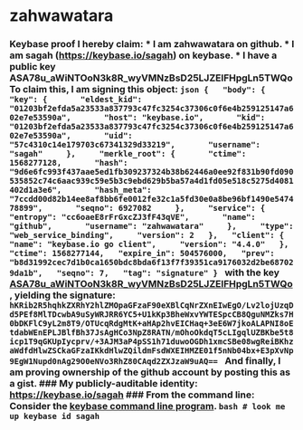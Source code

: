 # zahwawatara
### Keybase proof  I hereby claim:    * I am zahwawatara on github.   * I am sagah (https://keybase.io/sagah) on keybase.   * I have a public key ASA78u_aWiNTOoN3k8R_wyVMNzBsD25LJZElFHpgLn5TWQo  To claim this, I am signing this object:  ```json {   "body": {     "key": {       "eldest_kid": "01203bf2efda5a23533a837793c47fc3254c37306c0f6e4b259125147a602e7e53590a",       "host": "keybase.io",       "kid": "01203bf2efda5a23533a837793c47fc3254c37306c0f6e4b259125147a602e7e53590a",       "uid": "57c4310c14e179703c67341329d33219",       "username": "sagah"     },     "merkle_root": {       "ctime": 1568277128,       "hash": "9d6e6fc993f437aae5ed1fb309237324b38b62446a0ee92f831b90fd090535852c74c6aac939c59e5b3c9ebd629b5ba57a4d1fd05e518c5275d4081402d1a3e6",       "hash_meta": "7ccdd00d82b14ee8af8bb6fe0012fe32c1a5fd30e0a8be96bf1490e547478899",       "seqno": 6927082     },     "service": {       "entropy": "cc6oaeE8rFrGxcZJ3fF43qVE",       "name": "github",       "username": "zahwawatara"     },     "type": "web_service_binding",     "version": 2   },   "client": {     "name": "keybase.io go client",     "version": "4.4.0"   },   "ctime": 1568277144,   "expire_in": 504576000,   "prev": "b8d31992cec7d1b0ca1650bdc8bda6f13f7f39351ca9176032d2be687029da1b",   "seqno": 7,   "tag": "signature" } ```  with the key [ASA78u_aWiNTOoN3k8R_wyVMNzBsD25LJZElFHpgLn5TWQo](https://keybase.io/sagah), yielding the signature:  ``` hKRib2R5hqhkZXRhY2hlZMOpaGFzaF90eXBlCqNrZXnEIwEgO/Lv2lojUzqDd5PEf8MlTDcwbA9uSyWRJRR6YC5+U1kKp3BheWxvYWTESpcCB8QguNMZks7H0bDKFlC9yL2m8T9/OTUcqRdgMtK+aHAp2hvEICHaq+3eE6W7jkoALAPNI8oEtdabWEnEPLJBlfBh37JsAgHCo3NpZ8RATN/mOhoOkdqT5cLIgqlUZBKbe5t8icp1T9qGKUpIycprv/+3AJM3aP4pSS1h71duwoOGDh1xmcSBe08wgReiBKhzaWdfdHlwZSCkaGFzaIKkdHlwZQildmFsdWXEIHMZE01f5nNb04bx+E3pXvNp9EgW1Nupd0nAg29O0eNVo3RhZ80CAqd2ZXJzaW9uAQ==  ```  And finally, I am proving ownership of the github account by posting this as a gist.  ### My publicly-auditable identity:  https://keybase.io/sagah  ### From the command line:  Consider the [keybase command line program](https://keybase.io/download).  ```bash # look me up keybase id sagah ```
